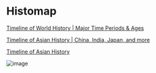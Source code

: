 # Histomap

[Timeline of World History | Major Time Periods & Ages](https://www.youtube.com/watch?v=__BaaMfiD0Q)

[Timeline of Asian History | China, India, Japan, and more](https://www.youtube.com/watch?v=uPjyL-uxK9I)

[Timeline of Asian History](https://youtu.be/vHvGc2RVGNg)

![image](../../media/Histomap-image1.jpg)
